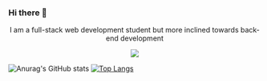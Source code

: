 ### Hi there 👋
<p align="center">I am a full-stack web development student but more inclined towards back-end development</p>

<div id="header" align="center">
  <img src="[https://media.giphy.com/media/10zxDv7Hv5RF9C/giphy.gif](https://media.giphy.com/media/jBncVXsbkjB8Nv5Igm/giphy-downsized-large.gif)"/>
</div>

![Anurag's GitHub stats](https://github-readme-stats.vercel.app/api?username=Soria-c&show_icons=true&theme=radical)
[![Top Langs](https://github-readme-stats.vercel.app/api/top-langs/?username=Soria-c&show_icons=true&theme=radical)](https://github.com/anuraghazra/github-readme-stats&show_icons=true&theme=radical)
